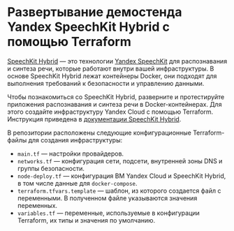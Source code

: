 # Развертывание демостенда Yandex SpeechKit Hybrid с помощью Terraform 

[SpeechKit Hybrid](https://cloud.yandex.ru/ru/docs/speechkit-hybrid/) — это технологии [Yandex SpeechKit](https://cloud.yandex.ru/ru/docs/speechkit/) для распознавания и синтеза речи, которые работают внутри вашей инфраструктуры. В основе SpeechKit Hybrid лежат контейнеры Docker, они подходят для выполнения требований к безопасности и управлению данными.

Чтобы познакомиться со SpeechKit Hybrid, разверните и протестируйте приложения распознавания и синтеза речи в Docker-контейнерах. Для этого создайте инфраструктуру Yandex Cloud с помощью Terraform. Инструкция приведена в [документации SpeechKit Hybrid](https://cloud.yandex.ru/ru/docs/speechkit-hybrid/quickstart).

В репозитории расположены следующие конфигурационные Terraform-файлы для создания инфраструктуры:

* `main.tf` — настройки провайдеров.
* `networks.tf` — конфигурация сети, подсети, внутренней зоны DNS и группы безопасности.
* `node-deploy.tf` — конфигурация ВМ Yandex Cloud и SpeechKit Hybrid, в том числе данные для `docker-compose`.
* `terraform.tfvars.template` — шаблон, из которого создается файл с переменными. В полученном файле указываются значения переменных.
* `variables.tf` — переменные, используемые в конфигурации Terraform, их типы и значения по умолчанию.
